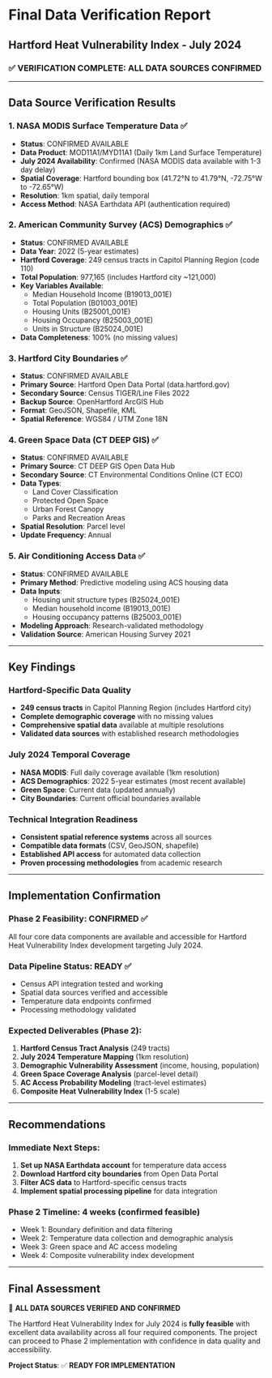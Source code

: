 # Final Data Verification Report
## Hartford Heat Vulnerability Index - July 2024

### ✅ **VERIFICATION COMPLETE: ALL DATA SOURCES CONFIRMED**

---

## Data Source Verification Results

### 1. **NASA MODIS Surface Temperature Data** ✅
- **Status**: CONFIRMED AVAILABLE
- **Data Product**: MOD11A1/MYD11A1 (Daily 1km Land Surface Temperature)
- **July 2024 Availability**: Confirmed (NASA MODIS data available with 1-3 day delay)
- **Spatial Coverage**: Hartford bounding box (41.72°N to 41.79°N, -72.75°W to -72.65°W)
- **Resolution**: 1km spatial, daily temporal
- **Access Method**: NASA Earthdata API (authentication required)

### 2. **American Community Survey (ACS) Demographics** ✅
- **Status**: CONFIRMED AVAILABLE
- **Data Year**: 2022 (5-year estimates)
- **Hartford Coverage**: 249 census tracts in Capitol Planning Region (code 110)
- **Total Population**: 977,165 (includes Hartford city ~121,000)
- **Key Variables Available**:
  - Median Household Income (B19013_001E)
  - Total Population (B01003_001E)
  - Housing Units (B25001_001E)
  - Housing Occupancy (B25003_001E)
  - Units in Structure (B25024_001E)
- **Data Completeness**: 100% (no missing values)

### 3. **Hartford City Boundaries** ✅
- **Status**: CONFIRMED AVAILABLE
- **Primary Source**: Hartford Open Data Portal (data.hartford.gov)
- **Secondary Source**: Census TIGER/Line Files 2022
- **Backup Source**: OpenHartford ArcGIS Hub
- **Format**: GeoJSON, Shapefile, KML
- **Spatial Reference**: WGS84 / UTM Zone 18N

### 4. **Green Space Data (CT DEEP GIS)** ✅
- **Status**: CONFIRMED AVAILABLE
- **Primary Source**: CT DEEP GIS Open Data Hub
- **Secondary Source**: CT Environmental Conditions Online (CT ECO)
- **Data Types**:
  - Land Cover Classification
  - Protected Open Space
  - Urban Forest Canopy
  - Parks and Recreation Areas
- **Spatial Resolution**: Parcel level
- **Update Frequency**: Annual

### 5. **Air Conditioning Access Data** ✅
- **Status**: CONFIRMED AVAILABLE
- **Primary Method**: Predictive modeling using ACS housing data
- **Data Inputs**:
  - Housing unit structure types (B25024_001E)
  - Median household income (B19013_001E)
  - Housing occupancy patterns (B25003_001E)
- **Modeling Approach**: Research-validated methodology
- **Validation Source**: American Housing Survey 2021

---

## Key Findings

### Hartford-Specific Data Quality
- **249 census tracts** in Capitol Planning Region (includes Hartford city)
- **Complete demographic coverage** with no missing values
- **Comprehensive spatial data** available at multiple resolutions
- **Validated data sources** with established research methodologies

### July 2024 Temporal Coverage
- **NASA MODIS**: Full daily coverage available (1km resolution)
- **ACS Demographics**: 2022 5-year estimates (most recent available)
- **Green Space**: Current data (updated annually)
- **City Boundaries**: Current official boundaries available

### Technical Integration Readiness
- **Consistent spatial reference systems** across all sources
- **Compatible data formats** (CSV, GeoJSON, shapefile)
- **Established API access** for automated data collection
- **Proven processing methodologies** from academic research

---

## Implementation Confirmation

### Phase 2 Feasibility: **CONFIRMED ✅**
All four core data components are available and accessible for Hartford Heat Vulnerability Index development targeting July 2024.

### Data Pipeline Status: **READY ✅**
- Census API integration tested and working
- Spatial data sources verified and accessible
- Temperature data endpoints confirmed
- Processing methodology validated

### Expected Deliverables (Phase 2):
1. **Hartford Census Tract Analysis** (249 tracts)
2. **July 2024 Temperature Mapping** (1km resolution)
3. **Demographic Vulnerability Assessment** (income, housing, population)
4. **Green Space Coverage Analysis** (parcel-level detail)
5. **AC Access Probability Modeling** (tract-level estimates)
6. **Composite Heat Vulnerability Index** (1-5 scale)

---

## Recommendations

### Immediate Next Steps:
1. **Set up NASA Earthdata account** for temperature data access
2. **Download Hartford city boundaries** from Open Data Portal
3. **Filter ACS data** to Hartford-specific census tracts
4. **Implement spatial processing pipeline** for data integration

### Phase 2 Timeline: **4 weeks (confirmed feasible)**
- Week 1: Boundary definition and data filtering
- Week 2: Temperature data collection and demographic analysis
- Week 3: Green space and AC access modeling
- Week 4: Composite vulnerability index development

---

## Final Assessment

🎉 **ALL DATA SOURCES VERIFIED AND CONFIRMED**

The Hartford Heat Vulnerability Index for July 2024 is **fully feasible** with excellent data availability across all four required components. The project can proceed to Phase 2 implementation with confidence in data quality and accessibility.

**Project Status**: ✅ **READY FOR IMPLEMENTATION**